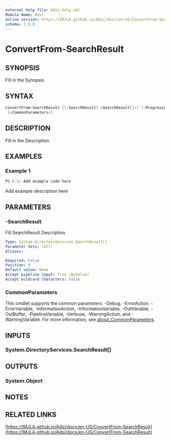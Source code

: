 ```yaml
---
external help file: Adsi-help.xml
Module Name: Adsi
online version: https://IMJLA.github.io/Adsi/docs/en-US/ConvertFrom-SearchResult
schema: 2.0.0
---
```


# ConvertFrom-SearchResult

## SYNOPSIS
Fill in the Synopsis

## SYNTAX

```powershell
ConvertFrom-SearchResult [[-SearchResult] <SearchResult[]>] [-ProgressAction <ActionPreference>]
 [<CommonParameters>]
```

## DESCRIPTION
Fill in the Description

## EXAMPLES

### Example 1
```powershell
PS C:\> Add example code here
```

Add example description here

## PARAMETERS

### -SearchResult
Fill SearchResult Description

```yaml
Type: System.DirectoryServices.SearchResult[]
Parameter Sets: (All)
Aliases:

Required: False
Position: 0
Default value: None
Accept pipeline input: True (ByValue)
Accept wildcard characters: False
```

### CommonParameters
This cmdlet supports the common parameters: -Debug, -ErrorAction, -ErrorVariable, -InformationAction, -InformationVariable, -OutVariable, -OutBuffer, -PipelineVariable, -Verbose, -WarningAction, and -WarningVariable. For more information, see [about_CommonParameters](http://go.microsoft.com/fwlink/?LinkID=113216).

## INPUTS

### System.DirectoryServices.SearchResult[]

## OUTPUTS

### System.Object
## NOTES

## RELATED LINKS

[https://IMJLA.github.io/Adsi/docs/en-US/ConvertFrom-SearchResult](https://IMJLA.github.io/Adsi/docs/en-US/ConvertFrom-SearchResult)


